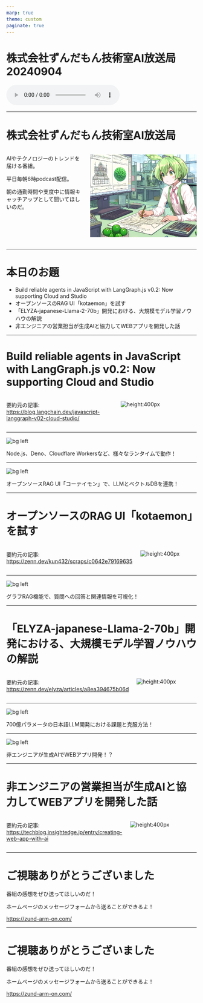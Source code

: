 ```yaml
---
marp: true
theme: custom
paginate: true
---
```


<!-- _class: title -->

# 株式会社ずんだもん技術室AI放送局 20240904

<audio controls src="/audio/株式会社ずんだもん技術室AI放送局_podcast_20240904.mp3"></audio>



---

#  株式会社ずんだもん技術室AI放送局

<div class="columns">
<div style="flex: 5;">

AIやテクノロジーのトレンドを届ける番組。

平日毎朝6時podcast配信。

朝の通勤時間や支度中に情報キャッチアップとして聞いてほしいのだ。

</div>
<div style="flex: 7;">

![height:500px](/images/zundarmon_titlebar2.jpg)

</div>
</div>

---

# 本日のお題

- Build reliable agents in JavaScript with LangGraph.js v0.2: Now supporting Cloud and Studio
- オープンソースのRAG UI「kotaemon」を試す
- 「ELYZA-japanese-Llama-2-70b」開発における、大規模モデル学習ノウハウの解説
- 非エンジニアの営業担当が生成AIと協力してWEBアプリを開発した話

---

# Build reliable agents in JavaScript with LangGraph.js v0.2: Now supporting Cloud and Studio

<div class="columns">
<div style="flex: 7;">

要約元の記事: https://blog.langchain.dev/javascript-langgraph-v02-cloud-studio/

</div>
<div style="flex: 5;">

![height:400px](/slides/20240904/images/3.jpg)

</div>
</div>

---

![bg left](/slides/20240904/images/4.jpg)

Node.js、Deno、Cloudflare Workersなど、様々なランタイムで動作！

---

![bg left](/slides/20240904/images/5.jpg)

オープンソースRAG UI「コーテイモン」で、LLMとベクトルDBを連携！

---

# オープンソースのRAG UI「kotaemon」を試す

<div class="columns">
<div style="flex: 7;">

要約元の記事: https://zenn.dev/kun432/scraps/c0642e79169635

</div>
<div style="flex: 5;">

![height:400px](/slides/20240904/images/6.jpg)

</div>
</div>

---

![bg left](/slides/20240904/images/7.jpg)

グラフRAG機能で、質問への回答と関連情報を可視化！

---

# 「ELYZA-japanese-Llama-2-70b」開発における、大規模モデル学習ノウハウの解説

<div class="columns">
<div style="flex: 7;">

要約元の記事: https://zenn.dev/elyza/articles/a8ea394675b06d

</div>
<div style="flex: 5;">

![height:400px](/slides/20240904/images/8.jpg)

</div>
</div>

---

![bg left](/slides/20240904/images/9.jpg)

700億パラメータの日本語LLM開発における課題と克服方法！

---

![bg left](/slides/20240904/images/10.jpg)

非エンジニアが生成AIでWEBアプリ開発！？

---

# 非エンジニアの営業担当が生成AIと協力してWEBアプリを開発した話

<div class="columns">
<div style="flex: 7;">

要約元の記事: https://techblog.insightedge.jp/entry/creating-web-app-with-ai

</div>
<div style="flex: 5;">

![height:400px](/slides/20240904/images/11.jpg)

</div>
</div>

---

<!-- _class: end -->

# ご視聴ありがとうございました

番組の感想をぜひ送ってほしいのだ！

ホームページのメッセージフォームから送ることができるよ！

https://zund-arm-on.com/

---

<!-- _class: end -->

# ご視聴ありがとうございました

番組の感想をぜひ送ってほしいのだ！

ホームページのメッセージフォームから送ることができるよ！

https://zund-arm-on.com/

